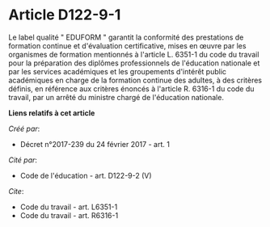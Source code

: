 # Article D122-9-1

Le label qualité " EDUFORM " garantit la conformité des prestations de formation continue et d'évaluation certificative,
mises en œuvre par les organismes de formation mentionnés à l'article L. 6351-1 du code du travail pour la préparation des
diplômes professionnels de l'éducation nationale et par les services académiques et les groupements d'intérêt public
académiques en charge de la formation continue des adultes, à des critères définis, en référence aux critères énoncés à
l'article R. 6316-1 du code du travail, par un arrêté du ministre chargé de l'éducation nationale.

**Liens relatifs à cet article**

_Créé par_:

  - Décret n°2017-239 du 24 février 2017 - art. 1

_Cité par_:

  - Code de l'éducation - art. D122-9-2 (V)

_Cite_:

  - Code du travail - art. L6351-1
  - Code du travail - art. R6316-1
